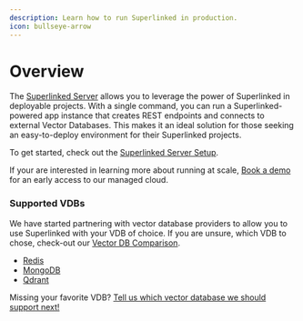 ```yaml
---
description: Learn how to run Superlinked in production.
icon: bullseye-arrow
---
```


# Overview

The [Superlinked Server](https://pypi.org/project/superlinked-server/) allows you to leverage the power of Superlinked in deployable projects. With a single command, you can run a Superlinked-powered app instance that creates REST endpoints and connects to external Vector Databases. This makes it an ideal solution for those seeking an easy-to-deploy environment for their Superlinked projects.

To get started, check out the [Superlinked Server Setup](setup/index.md).

If your are interested in learning more about running at scale, [Book a demo](https://links.superlinked.com/sl-docs-readme-form) for an early access to our managed cloud.

### Supported VDBs

We have started partnering with vector database providers to allow you to use Superlinked with your VDB of choice. If you are unsure, which VDB to chose, check-out our [Vector DB Comparison](https://superlinked.com/vector-db-comparison/).

- [Redis](vdbs/redis.md)
- [MongoDB](vdbs/mongodb.md)
- [Qdrant](vdbs/qdrant)

Missing your favorite VDB? [Tell us which vector database we should support next!](https://github.com/superlinked/superlinked/discussions/41)
